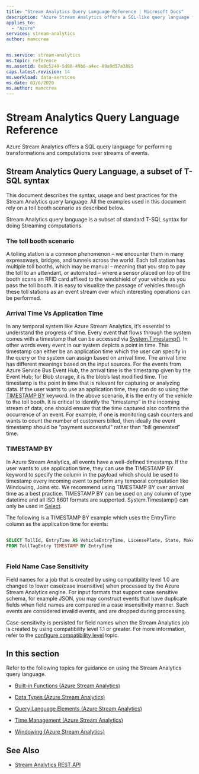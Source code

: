 ```yaml
---
title: "Stream Analytics Query Language Reference | Microsoft Docs"
description: "Azure Stream Analytics offers a SQL-like query language for performing transformations and computations over streams of events."
applies_to: 
  - "Azure"
services: stream-analytics
author: mamccrea


ms.service: stream-analytics
ms.topic: reference
ms.assetid: 0e0c5249-5d88-49b6-a4ec-89a9d57a3885
caps.latest.revision: 14
ms.workload: data-services
ms.date: 03/6/2020
ms.author: mamccrea
---
```

# Stream Analytics Query Language Reference
  Azure Stream Analytics offers a SQL query language for performing transformations and computations over streams of events.  
  
## Stream Analytics Query Language, a subset of T-SQL syntax  
 This document describes the syntax, usage and best practices for the Stream Analytics query language. All the examples used in this document rely on a toll booth scenario as described below.  
  
 Stream Analytics query language is a subset of standard T-SQL syntax for doing Streaming computations.  
  
### The toll booth scenario  
 A tolling station is a common phenomenon – we encounter them in many expressways, bridges, and tunnels across the world. Each toll station has multiple toll booths, which may be manual – meaning that you stop to pay the toll to an attendant, or automated – where a sensor placed on top of the booth scans an RFID card affixed to the windshield of your vehicle as you pass the toll booth. It is easy to visualize the passage of vehicles through these toll stations as an event stream over which interesting operations can be performed.  
  
### Arrival Time Vs Application Time  
 In any temporal system like Azure Stream Analytics, it’s essential to understand the progress of time. Every event that flows through the system comes with a timestamp that can be accessed via [System.Timestamp()](system-timestamp-stream-analytics.md). In other words every event in our system depicts a point in time. This timestamp can either be an application time which the user can specify in the query or the system can assign based on arrival time. The arrival time has different meanings based on the input sources.  For the events from Azure Service Bus Event Hub, the arrival time is the timestamp given by the Event Hub; for Blob storage, it is the blob’s last modified time. The timestamp is the point in time that is relevant for capturing or analyzing data. If the user wants to use an application time, they can do so using the [TIMESTAMP BY](timestamp-by-azure-stream-analytics.md) keyword. In the above scenario, it is the entry of the vehicle to the toll booth. It is critical to identify the “timestamp” in the incoming stream of data, one should ensure that the time captured also confirms the occurrence of an event. For example, if one is monitoring cash counters and wants to count the number of customers billed, then ideally the event timestamp should be “payment successful” rather than “bill generated” time.  
  
### TIMESTAMP BY  
 In Azure Stream Analytics, all events have a well-defined timestamp. If the user wants to use application time, they can use the TIMESTAMP BY keyword to specify the column in the payload which should be used to timestamp every incoming event to perform any temporal computation like Windowing, Joins etc.  We recommend using TIMESTAMP BY over arrival time as a best practice.  TIMESTAMP BY can be used on any column of type datetime and all ISO 8601 formats are supported. System.Timestamp() can only be used in [Select](select-azure-stream-analytics.md).  
  
 The following is a TIMESTAMP BY example which uses the EntryTime column as the application time for events:  
  
```SQL  
  
SELECT TollId, EntryTime AS VehicleEntryTime, LicensePlate, State, Make, Model, VehicleType, VehicleWeight, Toll, Tag   
FROM TollTagEntry TIMESTAMP BY EntryTime  
  
```  
  
### Field Name Case Sensitivity  
 Field names for a job that is created by using compatibility level 1.0 are changed to lower case(case insensitive) when processed by the Azure Stream Analytics engine. For input formats that support case sensitive schema, for example JSON, you may construct events that have duplicate fields when field names are compared in a case insensitivity manner. Such events are considered invalid events, and are dropped during processing.  

  Case-sensitivity is persisted for field names when the Stream Analytics job is created by using compatibility level 1.1 or greater. For more information, refer to the [configure compatibility level](https://docs.microsoft.com/azure/stream-analytics/stream-analytics-compatibility-level) topic.

 
## In this section  
 Refer to the following topics for guidance on using the Stream Analytics query language.  
  
-   [Built-in Functions &#40;Azure Stream Analytics&#41;](built-in-functions-azure-stream-analytics.md)  
  
-   [Data Types &#40;Azure Stream Analytics&#41;](data-types-azure-stream-analytics.md)  
  
-   [Query Language Elements &#40;Azure Stream Analytics&#41;](query-language-elements-azure-stream-analytics.md)  
  
-   [Time Management &#40;Azure Stream Analytics&#41;](time-management-azure-stream-analytics.md)  
  
-   [Windowing &#40;Azure Stream Analytics&#41;](windowing-azure-stream-analytics.md)  
  
## See Also  
  
-   [Stream Analytics REST API](https://msdn.microsoft.com/library/71a66e31-dfa5-48a7-8771-192f1490c205)  
  
  
